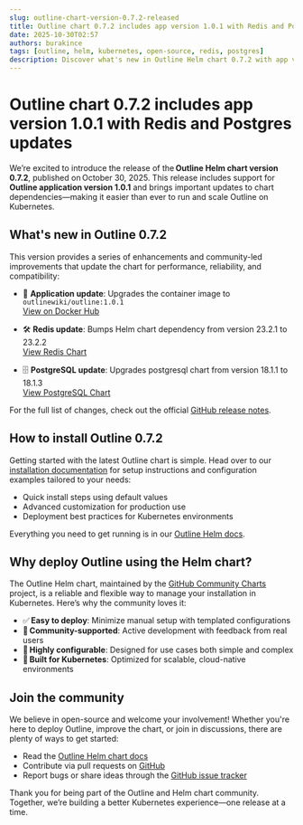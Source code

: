 ```yaml
---
slug: outline-chart-version-0.7.2-released
title: Outline chart 0.7.2 includes app version 1.0.1 with Redis and Postgres updates
date: 2025-10-30T02:57
authors: burakince
tags: [outline, helm, kubernetes, open-source, redis, postgres]
description: Discover what's new in Outline Helm chart 0.7.2 with app version 1.0.1, now featuring updated Redis and PostgreSQL dependencies for improved Kubernetes readiness.
---
```


# Outline chart 0.7.2 includes app version 1.0.1 with Redis and Postgres updates

We’re excited to introduce the release of the **Outline Helm chart version 0.7.2**, published on October 30, 2025. This release includes support for **Outline application version 1.0.1** and brings important updates to chart dependencies—making it easier than ever to run and scale Outline on Kubernetes.

<!-- truncate -->

## What's new in Outline 0.7.2

This version provides a series of enhancements and community-led improvements that update the chart for performance, reliability, and compatibility:

- 🔄 **Application update**: Upgrades the container image to `outlinewiki/outline:1.0.1`  
  [View on Docker Hub](https://hub.docker.com/r/outlinewiki/outline)

- 🛠 **Redis update**: Bumps Helm chart dependency from version 23.2.1 to 23.2.2  
  [View Redis Chart](https://artifacthub.io/packages/helm/bitnami/redis)

- 🗄 **PostgreSQL update**: Upgrades postgresql chart from version 18.1.1 to 18.1.3  
  [View PostgreSQL Chart](https://artifacthub.io/packages/helm/bitnami/postgresql)

For the full list of changes, check out the official [GitHub release notes](https://github.com/community-charts/helm-charts/releases/tag/outline-0.7.2).

## How to install Outline 0.7.2

Getting started with the latest Outline chart is simple. Head over to our [installation documentation](https://community-charts.github.io/docs/category/outline) for setup instructions and configuration examples tailored to your needs:

- Quick install steps using default values  
- Advanced customization for production use  
- Deployment best practices for Kubernetes environments

Everything you need to get running is in our [Outline Helm docs](https://community-charts.github.io/docs/category/outline).

## Why deploy Outline using the Helm chart?

The Outline Helm chart, maintained by the [GitHub Community Charts](https://github.com/community-charts/helm-charts) project, is a reliable and flexible way to manage your installation in Kubernetes. Here’s why the community loves it:

- ✅ **Easy to deploy**: Minimize manual setup with templated configurations  
- 🔁 **Community-supported**: Active development with feedback from real users  
- 🧩 **Highly configurable**: Designed for use cases both simple and complex  
- 🔐 **Built for Kubernetes**: Optimized for scalable, cloud-native environments

## Join the community

We believe in open-source and welcome your involvement! Whether you're here to deploy Outline, improve the chart, or join in discussions, there are plenty of ways to get started:

- Read the [Outline Helm chart docs](https://community-charts.github.io/docs/category/outline)  
- Contribute via pull requests on [GitHub](https://github.com/community-charts/helm-charts)  
- Report bugs or share ideas through the [GitHub issue tracker](https://github.com/community-charts/helm-charts/issues)

Thank you for being part of the Outline and Helm chart community. Together, we’re building a better Kubernetes experience—one release at a time.